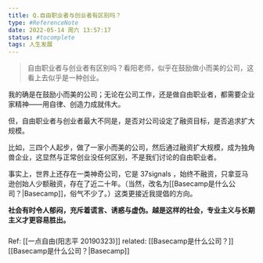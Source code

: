 ```yaml
---
title: Q.自由职业者与创业者有区别吗？ 
type: #ReferenceNote 
date: 2022-05-14 周六 13:57:17 
status: #tocomplete  
tags: 人生发展
---
```

> 自由职业者与创业者有区别吗？看阳老师，似乎在鼓励做小而美的公司，这看上去似乎是一种创业。

我的确是在鼓励小而美的公司；无论在公司工作，还是做自由职业者，都需要企业家精神——用自律、创造力成就伟大。

但，自由职业者与创业者最大不同是，是否对公司设定了融资目标，是否追求扩大规模。

比如，三四个人起步，做了一家小而美的公司，然后通过融资扩大规模，成为独角兽企业，这显然与正常创业没任何区别，不是我们讨论的自由职业者。

事实上，世界上还存在一类神奇公司，它是 37signals ，始终不融资，只拿亚马逊创始人少额融资，存在了近二十年。（当然，改名为[[Basecamp是什么公司？|Basecamp]]，俗气不少了。）这类更接近我提倡的方向。

**社会有时令人郁闷，充斥着谎言、诱惑与虚伪。越是这样的社会，专业主义与长期主义才更容易胜出。**





### 

Ref: [[一点自由(阳志平 20190323)]]
related:
[[Basecamp是什么公司？]] [[Basecamp是什么公司？|Basecamp]]